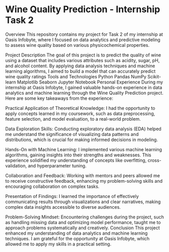 # Wine Quality Prediction - Internship Task 2
Overview
This repository contains my project for Task 2 of my internship at Oasis Infobyte, where I focused on data analytics and predictive modeling to assess wine quality based on various physicochemical properties.

Project Description
The goal of this project is to predict the quality of wine using a dataset that includes various attributes such as acidity, sugar, pH, and alcohol content. By applying data analysis techniques and machine learning algorithms, I aimed to build a model that can accurately predict wine quality ratings
Tools and Technologies
Python
Pandas
NumPy
Scikit-learn
Matplotlib
Seaborn
Jupyter Notebook
Personal Experience
During my internship at Oasis Infobyte, I gained valuable hands-on experience in data analytics and machine learning through the Wine Quality Prediction project. Here are some key takeaways from the experience:

Practical Application of Theoretical Knowledge: I had the opportunity to apply concepts learned in my coursework, such as data preprocessing, feature selection, and model evaluation, to a real-world problem.

Data Exploration Skills: Conducting exploratory data analysis (EDA) helped me understand the significance of visualizing data patterns and distributions, which is crucial for making informed decisions in modeling.

Hands-On with Machine Learning: I implemented various machine learning algorithms, gaining insights into their strengths and weaknesses. This experience solidified my understanding of concepts like overfitting, cross-validation, and hyperparameter tuning.

Collaboration and Feedback: Working with mentors and peers allowed me to receive constructive feedback, enhancing my problem-solving skills and encouraging collaboration on complex tasks.

Presentation of Findings: I learned the importance of effectively communicating results through visualizations and clear narratives, making complex data insights accessible to diverse audiences.

Problem-Solving Mindset: Encountering challenges during the project, such as handling missing data and optimizing model performance, taught me to approach problems systematically and creatively.
Conclusion
This project enhanced my understanding of data analytics and machine learning techniques. I am grateful for the opportunity at Oasis Infobyte, which allowed me to apply my skills in a practical setting.
